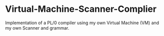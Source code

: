 # Virtual-Machine-Scanner-Complier
Implementation of a PL/0 compiler using my own Virtual Machine (VM) and my own Scanner and  grammar. 
